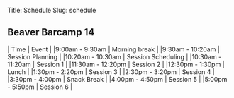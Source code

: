 Title: Schedule
Slug: schedule

## Beaver Barcamp 14
  
| Time | Event | 
|9:00am - 9:30am | Morning break | 
|9:30am - 10:20am | Session Planning |
|10:20am - 10:30am | Session Scheduling |
|10:30am - 11:20am | Session 1 |
|11:30am - 12:20pm | Session 2 |
|12:30pm - 1:30pm | Lunch |
|1:30pm - 2:20pm | Session 3 |
|2:30pm - 3:20pm | Session 4 |
|3:30pm - 4:00pm | Snack Break |
|4:00pm - 4:50pm | Session 5 |
|5:00pm - 5:50pm | Session 6 |
